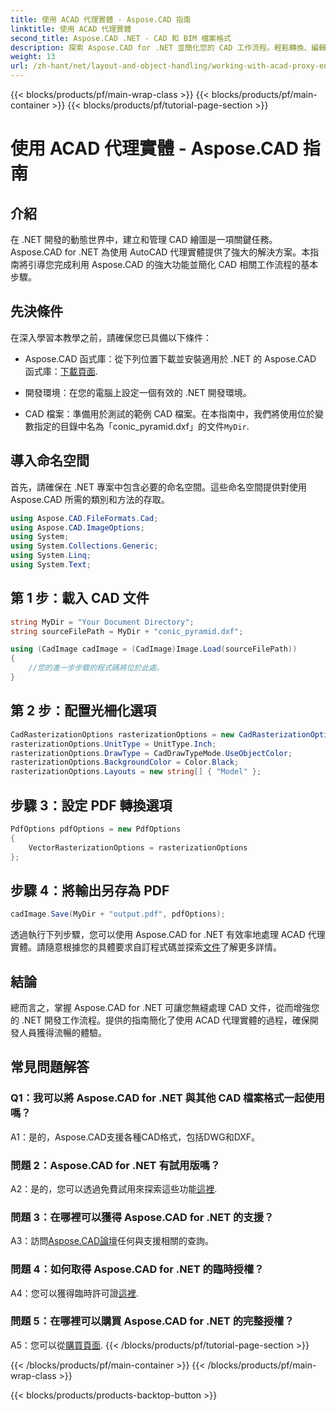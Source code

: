 ```yaml
---
title: 使用 ACAD 代理實體 - Aspose.CAD 指南
linktitle: 使用 ACAD 代理實體
second_title: Aspose.CAD .NET - CAD 和 BIM 檔案格式
description: 探索 Aspose.CAD for .NET 並簡化您的 CAD 工作流程。輕鬆轉換、編輯和管理 ACAD 代理實體。
weight: 13
url: /zh-hant/net/layout-and-object-handling/working-with-acad-proxy-entities/
---
```


{{< blocks/products/pf/main-wrap-class >}}
{{< blocks/products/pf/main-container >}}
{{< blocks/products/pf/tutorial-page-section >}}

# 使用 ACAD 代理實體 - Aspose.CAD 指南

## 介紹

在 .NET 開發的動態世界中，建立和管理 CAD 繪圖是一項關鍵任務。 Aspose.CAD for .NET 為使用 AutoCAD 代理實體提供了強大的解決方案。本指南將引導您完成利用 Aspose.CAD 的強大功能並簡化 CAD 相關工作流程的基本步驟。

## 先決條件

在深入學習本教學之前，請確保您已具備以下條件：

-  Aspose.CAD 函式庫：從下列位置下載並安裝適用於 .NET 的 Aspose.CAD 函式庫：[下載頁面](https://releases.aspose.com/cad/net/).

- 開發環境：在您的電腦上設定一個有效的 .NET 開發環境。

-  CAD 檔案：準備用於測試的範例 CAD 檔案。在本指南中，我們將使用位於變數指定的目錄中名為「conic_pyramid.dxf」的文件`MyDir`.

## 導入命名空間

首先，請確保在 .NET 專案中包含必要的命名空間。這些命名空間提供對使用 Aspose.CAD 所需的類別和方法的存取。

```csharp
using Aspose.CAD.FileFormats.Cad;
using Aspose.CAD.ImageOptions;
using System;
using System.Collections.Generic;
using System.Linq;
using System.Text;
```

## 第 1 步：載入 CAD 文件

```csharp
string MyDir = "Your Document Directory";
string sourceFilePath = MyDir + "conic_pyramid.dxf";

using (CadImage cadImage = (CadImage)Image.Load(sourceFilePath))
{
    //您的進一步步驟的程式碼將位於此處。
}
```

## 第 2 步：配置光柵化選項

```csharp
CadRasterizationOptions rasterizationOptions = new CadRasterizationOptions();
rasterizationOptions.UnitType = UnitType.Inch;
rasterizationOptions.DrawType = CadDrawTypeMode.UseObjectColor;
rasterizationOptions.BackgroundColor = Color.Black;
rasterizationOptions.Layouts = new string[] { "Model" };
```

## 步驟 3：設定 PDF 轉換選項

```csharp
PdfOptions pdfOptions = new PdfOptions
{
    VectorRasterizationOptions = rasterizationOptions
};
```

## 步驟 4：將輸出另存為 PDF

```csharp
cadImage.Save(MyDir + "output.pdf", pdfOptions);
```

透過執行下列步驟，您可以使用 Aspose.CAD for .NET 有效率地處理 ACAD 代理實體。請隨意根據您的具體要求自訂程式碼並探索[文件](https://reference.aspose.com/cad/net/)了解更多詳情。

## 結論

總而言之，掌握 Aspose.CAD for .NET 可讓您無縫處理 CAD 文件，從而增強您的 .NET 開發工作流程。提供的指南簡化了使用 ACAD 代理實體的過程，確保開發人員獲得流暢的體驗。

## 常見問題解答

### Q1：我可以將 Aspose.CAD for .NET 與其他 CAD 檔案格式一起使用嗎？

A1：是的，Aspose.CAD支援各種CAD格式，包括DWG和DXF。

### 問題 2：Aspose.CAD for .NET 有試用版嗎？

 A2：是的，您可以透過免費試用來探索這些功能[這裡](https://releases.aspose.com/).

### 問題 3：在哪裡可以獲得 Aspose.CAD for .NET 的支援？

 A3：訪問[Aspose.CAD論壇](https://forum.aspose.com/c/cad/19)任何與支援相關的查詢。

### 問題 4：如何取得 Aspose.CAD for .NET 的臨時授權？

 A4：您可以獲得臨時許可證[這裡](https://purchase.aspose.com/temporary-license/).

### 問題 5：在哪裡可以購買 Aspose.CAD for .NET 的完整授權？

A5：您可以從[購買頁面](https://purchase.aspose.com/buy).
{{< /blocks/products/pf/tutorial-page-section >}}

{{< /blocks/products/pf/main-container >}}
{{< /blocks/products/pf/main-wrap-class >}}

{{< blocks/products/products-backtop-button >}}
